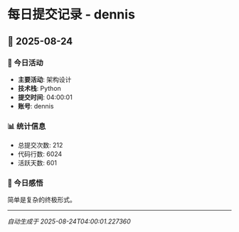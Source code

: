 # 每日提交记录 - dennis

## 📅 2025-08-24

### 🎯 今日活动
- **主要活动**: 架构设计
- **技术栈**: Python
- **提交时间**: 04:00:01
- **账号**: dennis

### 📊 统计信息
- 总提交次数: 212
- 代码行数: 6024
- 活跃天数: 601

### 💭 今日感悟
简单是复杂的终极形式。

---
*自动生成于 2025-08-24T04:00:01.227360*
